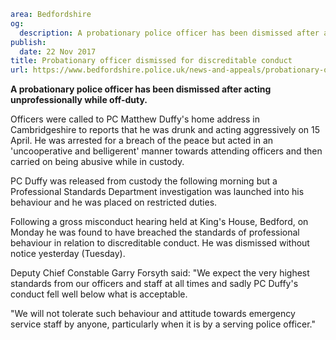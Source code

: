 ```yaml
area: Bedfordshire
og:
  description: A probationary police officer has been dismissed after acting unprofessionally while off-duty.
publish:
  date: 22 Nov 2017
title: Probationary officer dismissed for discreditable conduct
url: https://www.bedfordshire.police.uk/news-and-appeals/probationary-officer-dismissed-discreditable-conduct
```

**A probationary police officer has been dismissed after acting unprofessionally while off-duty.**

Officers were called to PC Matthew Duffy's home address in Cambridgeshire to reports that he was drunk and acting aggressively on 15 April. He was arrested for a breach of the peace but acted in an 'uncooperative and belligerent' manner towards attending officers and then carried on being abusive while in custody.

PC Duffy was released from custody the following morning but a Professional Standards Department investigation was launched into his behaviour and he was placed on restricted duties.

Following a gross misconduct hearing held at King's House, Bedford, on Monday he was found to have breached the standards of professional behaviour in relation to discreditable conduct. He was dismissed without notice yesterday (Tuesday).

Deputy Chief Constable Garry Forsyth said: "We expect the very highest standards from our officers and staff at all times and sadly PC Duffy's conduct fell well below what is acceptable.

"We will not tolerate such behaviour and attitude towards emergency service staff by anyone, particularly when it is by a serving police officer."
